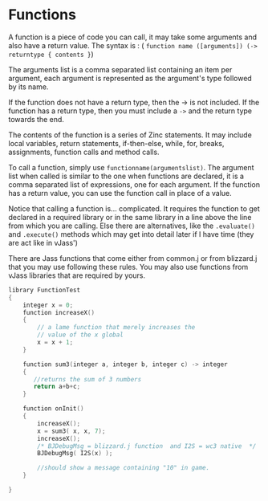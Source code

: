 # Functions

A function is a piece of code you can call, it may take some arguments and also have a return value. The syntax is : (
`function name ([arguments]) (-> returntype { contents }`)

The arguments list is a comma separated list containing an item per argument, each argument is represented as the
argument&apos;s type followed by its name.

If the function does not have a return type, then the -> is not included. If the function has a return type, then you
must include a `->` and the return type towards the end.

The contents of the function is a series of Zinc statements. It may include local variables, return statements,
if-then-else, while, for, breaks, assignments, function calls and method calls.

To call a function, simply use `functionname(argumentslist)`. The argument list when called is similar to the one when
functions are declared, it is a comma separated list of expressions, one for each argument. If the function has a return
value, you can use the function call in place of a value.

Notice that calling a function is... complicated. It requires the function to get declared in a required library or in
the same library in a line above the line from which you are calling. Else there are alternatives, like the
`.evaluate()`
and `.execute()` methods which may get into detail later if I have time (they are act like in vJass')

There are Jass functions that come either from common.j or from blizzard.j that you may use following these rules. You
may also use functions from vJass libraries that are required by yours.

```C++
library FunctionTest
{
    integer x = 0;
    function increaseX()
    {
        // a lame function that merely increases the
        // value of the x global
        x = x + 1;
    }

    function sum3(integer a, integer b, integer c) -> integer
    {
       //returns the sum of 3 numbers
       return a+b+c;
    }

    function onInit()
    {
        increaseX();
        x = sum3( x, x, 7);
        increaseX();
        /* BJDebugMsg = blizzard.j function  and I2S = wc3 native  */
        BJDebugMsg( I2S(x) );

        //should show a message containing "10" in game.
    }

}
```